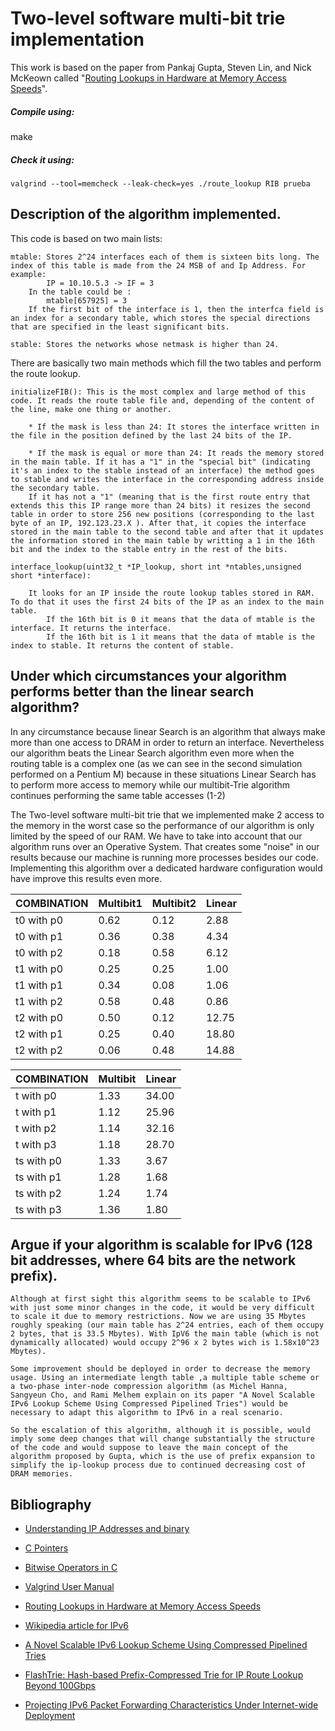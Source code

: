 #  Two-level software multi-bit trie implementation

This work is based on the paper from Pankaj Gupta, Steven Lin, and Nick McKeown called "[Routing Lookups in Hardware at Memory Access Speeds](http://tiny-tera.stanford.edu/~nickm/papers/Infocom98_lookup.pdf)".

##### Compile using:

make 

##### Check it using:
`valgrind --tool=memcheck --leak-check=yes ./route_lookup RIB prueba`

## Description of the algorithm implemented.

This code is based on two main lists:

	mtable: Stores 2^24 interfaces each of them is sixteen bits long. The index of this table is made from the 24 MSB of and Ip Address. For example:
			IP = 10.10.5.3 -> IF = 3
		In the table could be :
			mtable[657925] = 3
		If the first bit of the interface is 1, then the interfca field is an index for a secondary table, which stores the special directions that are specified in the least significant bits.

	stable: Stores the networks whose netmask is higher than 24.

There are basically two main methods which fill the two tables and perform the route lookup.

	initializeFIB(): This is the most complex and large method of this code. It reads the route table file and, depending of the content of the line, make one thing or another.

		* If the mask is less than 24: It stores the interface written in the file in the position defined by the last 24 bits of the IP.

		* If the mask is equal or more than 24: It reads the memory stored in the main table. If it has a "1" in the "special bit" (indicating it's an index to the stable instead of an interface) the method goes to stable and writes the interface in the corresponding address inside the secondary table.
		If it has not a "1" (meaning that is the first route entry that extends this this IP range more than 24 bits) it resizes the second table in order to store 256 new positions (corresponding to the last byte of an IP, 192.123.23.X ). After that, it copies the interface stored in the main table to the second table and after that it updates the information stored in the main table by writting a 1 in the 16th bit and the index to the stable entry in the rest of the bits.

	interface_lookup(uint32_t *IP_lookup, short int *ntables,unsigned short *interface):

		It looks for an IP inside the route lookup tables stored in RAM. To do that it uses the first 24 bits of the IP as an index to the main table.
			If the 16th bit is 0 it means that the data of mtable is the interface. It returns the interface.
			If the 16th bit is 1 it means that the data of mtable is the index to stable. It returns the content of stable.

## Under which circumstances your algorithm performs better than the linear search algorithm?

In any circumstance because linear Search is an algorithm that always make more than one access to DRAM in order to return an interface. Nevertheless our algorithm beats the Linear Search algorithm even more when the routing table is a complex one (as we can see in the second simulation performed on a Pentium M) because in these situations Linear Search has to perform more access to memory while our multibit-Trie algorithm continues performing the same table accesses (1-2)

The Two-level software multi-bit trie that we implemented make 2 access to the memory in the worst case so the performance of our algorithm is only limited by the speed of our RAM. We have to take into account that our algorithm runs over an Operative System. That creates some "noise" in our results because our machine is running more processes besides our code. Implementing this algorithm over a dedicated hardware configuration would have improve this results even more.

| COMBINATION | Multibit1 | Multibit2 | Linear  |
|-------------|-----------|-----------|---------|
| t0 with p0  | 0.62      | 0.12      |  2.88   |
| t0 with p1  | 0.36      | 0.38      |  4.34   |
| t0 with p2  | 0.18      | 0.58      |  6.12   |
| t1 with p0  | 0.25      | 0.25      |  1.00   |
| t1 with p1  | 0.34      | 0.08      |  1.06   |
| t1 with p2  | 0.58      | 0.48      |  0.86   |
| t2 with p0  | 0.50      | 0.12      |  12.75  |
| t2 with p1  | 0.25      | 0.40      |  18.80  |
| t2 with p2  | 0.06      | 0.48      |  14.88  |	Executed on monitor01.lab.it.uc3m.es

| COMBINATION | Multibit | Linear  |
|-------------|----------|---------|
| t with p0   | 1.33     |  34.00  |
| t with p1   | 1.12     |  25.96  |
| t with p2   | 1.14     |  32.16  |
| t with p3   | 1.18     |  28.70  |
| ts with p0  | 1.33     |  3.67   |
| ts with p1  | 1.28     |  1.68   |
| ts with p2  | 1.24     |  1.74   |
| ts with p3  | 1.36     |  1.80   | Executed on a Debian 7.8 Pentium M @ 1400MHz

## Argue if your algorithm is scalable for IPv6 (128 bit addresses, where 64 bits are the network prefix).

	Although at first sight this algorithm seems to be scalable to IPv6 with just some minor changes in the code, it would be very difficult to scale it due to memory restrictions. Now we are using 35 Mbytes roughly speaking (our main table has 2^24 entries, each of them occupy 2 bytes, that is 33.5 Mbytes). With IpV6 the main table (which is not dynamically allocated) would occupy 2^96 x 2 bytes wich is 1.58x10^23 Mbytes).

	Some improvement should be deployed in order to decrease the memory usage. Using an intermediate length table ,a multiple table scheme or a two-phase inter-node compression algorithm (as Michel Hanna, Sangyeun Cho, and Rami Melhem explain on its paper "A Novel Scalable IPv6 Lookup Scheme Using Compressed Pipelined Tries") would be necessary to adapt this algorithm to IPv6 in a real scenario.

	So the escalation of this algorithm, although it is possible, would imply some deep changes that will change substantially the structure of the code and would suppose to leave the main concept of the algorithm proposed by Gupta, which is the use of prefix expansion to simplify the ip-lookup process due to continued decreasing cost of DRAM memories.

## Bibliography

 * 	[Understanding IP Addresses and binary](http://www.watchguard.com/infocenter/editorial/135183.asp)

 * 	[C Pointers](http://www.eskimo.com/~scs/cclass/notes/sx10b.html)

 * 	[Bitwise Operators in C](http://www.cprogramming.com/tutorial/bitwise_operators.html)

 * 	[Valgrind User Manual](http://valgrind.org/docs/manual/manual.html)

 * [Routing Lookups in Hardware at Memory Access Speeds](http://tiny-tera.stanford.edu/~nickm/papers/Infocom98_lookup.pdf)

 * [Wikipedia article for IPv6](http://es.wikipedia.org/wiki/IPv6)

 * [A Novel Scalable IPv6 Lookup Scheme Using Compressed Pipelined Tries](http://citeseerx.ist.psu.edu/viewdoc/download?doi=10.1.1.221.1109&rep=rep1&type=pdf)

 * [FlashTrie: Hash-based Prefix-Compressed Trie for IP Route Lookup Beyond 100Gbps](http://eeweb.poly.edu/chao/docs/public/fthpctirlb100g.pdf)

 * [Projecting IPv6 Packet Forwarding Characteristics Under Internet-wide Deployment](http://conferences.sigcomm.org/sigcomm/2007/ipv6/1569042943.pdf)
